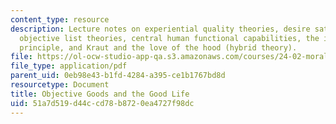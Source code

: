 ```yaml
---
content_type: resource
description: Lecture notes on experiential quality theories, desire satisfaction theories,
  objective list theories, central human functional capabilities, the internalist
  principle, and Kraut and the love of the hood (hybrid theory).
file: https://ol-ocw-studio-app-qa.s3.amazonaws.com/courses/24-02-moral-problems-and-the-good-life-fall-2008/51a7d519d44ccd78b8720ea4727f98dc_lec_04.pdf
file_type: application/pdf
parent_uid: 0eb98e43-b1fd-4284-a395-ce1b1767bd8d
resourcetype: Document
title: Objective Goods and the Good Life
uid: 51a7d519-d44c-cd78-b872-0ea4727f98dc
---
```

